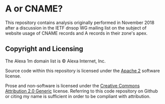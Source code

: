 # A or CNAME?

This repository contains analysis originally performed in November 2018 after a
discussion in the IETF dnsop WG mailing list on the subject of website usage of
CNAME records and A records in their zone's apex.

## Copyright and Licensing

The Alexa 1m domain list is &copy; Alexa Internet, Inc.

Source code within this repository is licensed under the [Apache
2](http://www.apache.org/licenses/LICENSE-2.0) software license.

Prose and non-software is licensed under the [Creative Commons Attribution 2.0
Generic](https://creativecommons.org/licenses/by/2.0/) license. Referring to
this code repository on Github or citing my name is sufficient in order to be
compliant with attribution.
